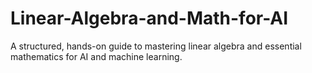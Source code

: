 # Linear-Algebra-and-Math-for-AI
A structured, hands-on guide to mastering linear algebra and essential mathematics for AI and machine learning.
